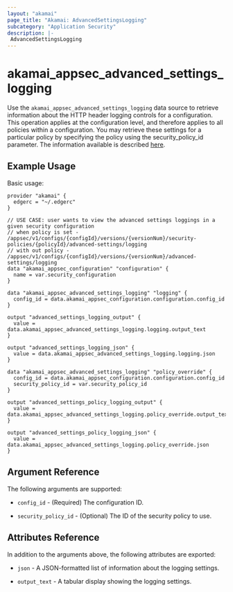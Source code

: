 ```yaml
---
layout: "akamai"
page_title: "Akamai: AdvancedSettingsLogging"
subcategory: "Application Security"
description: |-
 AdvancedSettingsLogging
---
```


# akamai_appsec_advanced_settings_logging

Use the `akamai_appsec_advanced_settings_logging` data source to retrieve information about the HTTP header logging controls for a configuration. This operation applies at the configuration level, and therefore applies to all policies within a configuration. You may retrieve these settings for a particular policy by specifying the policy using the security_policy_id parameter. The information available is described [here](https://developer.akamai.com/api/cloud_security/application_security/v1.html#gethttpheaderloggingforaconfiguration).

## Example Usage

Basic usage:

```hcl
provider "akamai" {
  edgerc = "~/.edgerc"
}

// USE CASE: user wants to view the advanced settings loggings in a given security configuration
// when policy is set -  /appsec/v1/configs/{configId}/versions/{versionNum}/security-policies/{policyId}/advanced-settings/logging
// with out policy - /appsec/v1/configs/{configId}/versions/{versionNum}/advanced-settings/logging
data "akamai_appsec_configuration" "configuration" {
  name = var.security_configuration
}

data "akamai_appsec_advanced_settings_logging" "logging" {
  config_id = data.akamai_appsec_configuration.configuration.config_id
}

output "advanced_settings_logging_output" {
  value = data.akamai_appsec_advanced_settings_logging.logging.output_text
}

output "advanced_settings_logging_json" {
  value = data.akamai_appsec_advanced_settings_logging.logging.json
}

data "akamai_appsec_advanced_settings_logging" "policy_override" {
  config_id = data.akamai_appsec_configuration.configuration.config_id
  security_policy_id = var.security_policy_id
}

output "advanced_settings_policy_logging_output" {
  value = data.akamai_appsec_advanced_settings_logging.policy_override.output_text
}

output "advanced_settings_policy_logging_json" {
  value = data.akamai_appsec_advanced_settings_logging.policy_override.json
}
```

## Argument Reference

The following arguments are supported:

* `config_id` - (Required) The configuration ID.

* `security_policy_id` - (Optional) The ID of the security policy to use.

## Attributes Reference

In addition to the arguments above, the following attributes are exported:

* `json` - A JSON-formatted list of information about the logging settings.

* `output_text` - A tabular display showing the logging settings.

